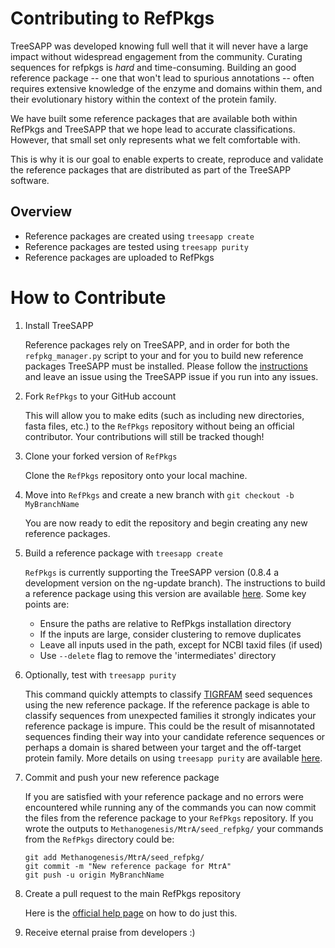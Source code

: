# Contributing to RefPkgs

TreeSAPP was developed knowing full well that it will never have a large impact without widespread engagement from the community.
Curating sequences for refpkgs is *hard* and time-consuming. Building an good reference package -- one that won't lead to spurious annotations --
often requires extensive knowledge of the enzyme and domains within them,
and their evolutionary history within the context of the protein family.

We have built some reference packages that are available both within RefPkgs and TreeSAPP that we hope lead to accurate classifications.
However, that small set only represents what we felt comfortable with.

This is why it is our goal to enable experts to create, reproduce and validate the reference packages that are distributed as part of the TreeSAPP software.

## Overview

- Reference packages are created using `treesapp create`
- Reference packages are tested using `treesapp purity`
- Reference packages are uploaded to RefPkgs

# How to Contribute

1. Install TreeSAPP

    Reference packages rely on TreeSAPP, and in order for both the `refpkg_manager.py` script to your and for you to build
new reference packages TreeSAPP must be installed. Please follow the [instructions](https://github.com/hallamlab/TreeSAPP/wiki/Installing-TreeSAPP)
and leave an issue using the TreeSAPP issue if you run into any issues.

2. Fork `RefPkgs` to your GitHub account

    This will allow you to make edits (such as including new directories, fasta files, etc.) to the `RefPkgs` repository
without being an official contributor. Your contributions will still be tracked though!

3. Clone your forked version of `RefPkgs`

    Clone the `RefPkgs` repository onto your local machine.

4. Move into `RefPkgs` and create a new branch with `git checkout -b MyBranchName`

    You are now ready to edit the repository and begin creating any new reference packages.

5. Build a reference package with `treesapp create`
 
    `RefPkgs` is currently supporting the TreeSAPP version (0.8.4 a development version on the ng-update branch).
The instructions to build a reference package using this version are available [here](https://docs.google.com/document/d/1QmQzKFO5lV2VYL5M-p8NyodBbmwAhhtcOPU3NjsMCu0/edit#heading=h.b1xi59elqo3a).
Some key points are:  
    - Ensure the paths are relative to RefPkgs installation directory
    - If the inputs are large, consider clustering to remove duplicates
    - Leave all inputs used in the path, except for NCBI taxid files (if used)
    - Use `--delete` flag to remove the 'intermediates' directory

6. Optionally, test with `treesapp purity`

    This command quickly attempts to classify [TIGRFAM](http://tigrfams.jcvi.org/cgi-bin/index.cgi) seed sequences
    using the new reference package. If the reference package is able to classify sequences from unexpected families it
    strongly indicates your reference package is impure. This could be the result of misannotated sequences finding their
    way into your candidate reference sequences or perhaps a domain is shared between your target and the off-target protein family.
    More details on using `treesapp purity` are available [here](https://github.com/hallamlab/TreeSAPP/wiki/Testing-the-functional-purity-of-reference-packages).

7. Commit and push your new reference package

    If you are satisfied with your reference package and no errors were encountered while running any of the commands
    you can now commit the files from the reference package to your `RefPkgs` repository.
    If you wrote the outputs to `Methanogenesis/MtrA/seed_refpkg/` your commands from the `RefPkgs` directory could be:

    ```shell script
    git add Methanogenesis/MtrA/seed_refpkg/
    git commit -m "New reference package for MtrA"
    git push -u origin MyBranchName
    ```

8. Create a pull request to the main RefPkgs repository
    
    Here is the [official help page](https://help.github.com/en/github/collaborating-with-issues-and-pull-requests/creating-a-pull-request-from-a-fork) on how to do just this.

9. Receive eternal praise from developers :)
